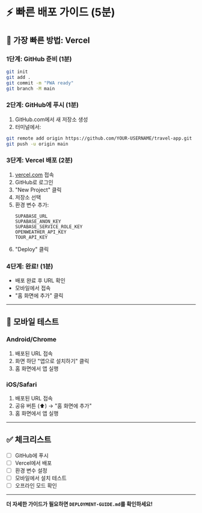 # ⚡ 빠른 배포 가이드 (5분)

## 🚀 가장 빠른 방법: Vercel

### 1단계: GitHub 준비 (1분)
```bash
git init
git add .
git commit -m "PWA ready"
git branch -M main
```

### 2단계: GitHub에 푸시 (1분)
1. GitHub.com에서 새 저장소 생성
2. 터미널에서:
```bash
git remote add origin https://github.com/YOUR-USERNAME/travel-app.git
git push -u origin main
```

### 3단계: Vercel 배포 (2분)
1. [vercel.com](https://vercel.com) 접속
2. GitHub로 로그인
3. "New Project" 클릭
4. 저장소 선택
5. 환경 변수 추가:
   ```
   SUPABASE_URL
   SUPABASE_ANON_KEY
   SUPABASE_SERVICE_ROLE_KEY
   OPENWEATHER_API_KEY
   TOUR_API_KEY
   ```
6. "Deploy" 클릭

### 4단계: 완료! (1분)
- 배포 완료 후 URL 확인
- 모바일에서 접속
- "홈 화면에 추가" 클릭

---

## 📱 모바일 테스트

### Android/Chrome
1. 배포된 URL 접속
2. 화면 하단 "앱으로 설치하기" 클릭
3. 홈 화면에서 앱 실행

### iOS/Safari
1. 배포된 URL 접속
2. 공유 버튼 (⬆️) → "홈 화면에 추가"
3. 홈 화면에서 앱 실행

---

## ✅ 체크리스트

- [ ] GitHub에 푸시
- [ ] Vercel에서 배포
- [ ] 환경 변수 설정
- [ ] 모바일에서 설치 테스트
- [ ] 오프라인 모드 확인

---

**더 자세한 가이드가 필요하면 `DEPLOYMENT-GUIDE.md`를 확인하세요!**

